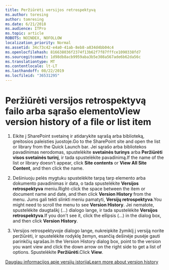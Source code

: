```yaml
---
title: Peržiūrėti versijos retrospektyvą
ms.author: toresing
author: tomresing
ms.date: 6/21/2018
ms.audience: ITPro
ms.topic: article
ROBOTS: NOINDEX, NOFOLLOW
localization_priority: Normal
ms.assetid: 34c73c42-e4a0-41ab-8eb8-a834d4bb04c4
ms.openlocfilehash: 816638036f2374f13b62f7f87fffce1090338fd7
ms.sourcegitcommit: 1d98db8acb9959aba3b5e308a567ade6b62da56c
ms.translationtype: MT
ms.contentlocale: lt-LT
ms.lasthandoff: 08/22/2019
ms.locfileid: "36531295"
---
```

# <a name="view-version-history-of-a-file-or-list-item"></a><span data-ttu-id="53d4a-102">Peržiūrėti versijos retrospektyvą failo arba sąrašo elemento</span><span class="sxs-lookup"><span data-stu-id="53d4a-102">View version history of a file or list item</span></span>

1. <span data-ttu-id="53d4a-103">Eikite į SharePoint svetainę ir atidarykite sąrašą arba biblioteką, greitosios paleisties juostoje.</span><span class="sxs-lookup"><span data-stu-id="53d4a-103">Go to the SharePoint site and open the list or library from the Quick Launch bar.</span></span> <span data-ttu-id="53d4a-104">Jei sąrašo arba bibliotekos pavadinimas nerodomas, spustelėkite **svetainės turinys** arba **Peržiūrėti visos svetainės turinį**, ir tada spustelėkite pavadinimą.</span><span class="sxs-lookup"><span data-stu-id="53d4a-104">If the name of the list or library doesn't appear, click **Site contents** or **View All Site Content**, and then click the name.</span></span>
    
2. <span data-ttu-id="53d4a-105">Dešiniuoju pelės mygtuku spustelėkite tarpą tarp elemento arba dokumento pavadinimas ir data, o tada spustelėkite **Versijos retrospektyva** meniu.</span><span class="sxs-lookup"><span data-stu-id="53d4a-105">Right-click the space between the item or document name and date, and then click **Version History** from the menu.</span></span> <span data-ttu-id="53d4a-106">Jums gali tekti slinkti meniu pamatyti, **Versijų retrospektyva**.</span><span class="sxs-lookup"><span data-stu-id="53d4a-106">You might need to scroll the menu to see **Version History**.</span></span> <span data-ttu-id="53d4a-107">Jei nematote, spustelėkite daugtaškį (...) dialogo lange, ir tada spustelėkite **Versijos retrospektyva**.</span><span class="sxs-lookup"><span data-stu-id="53d4a-107">If you don't see it, click the ellipsis (...) in the dialog box, and then click **Version History**.</span></span>
    
3. <span data-ttu-id="53d4a-108">Versijos retrospektyvoje dialogo lange, nukreipkite žymiklį į versiją norite peržiūrėti, ir spustelėkite rodyklę žemyn, esančią dešinėje pusėje gauti parinkčių sąrašas.</span><span class="sxs-lookup"><span data-stu-id="53d4a-108">In the Version History dialog box, point to the version you want view and click the down arrow on the right side to get a list of options.</span></span> <span data-ttu-id="53d4a-109">Spustelėkite **Peržiūrėti**.</span><span class="sxs-lookup"><span data-stu-id="53d4a-109">Click **View**.</span></span>
    
[<span data-ttu-id="53d4a-110">Daugiau informacijos apie versijų istorija</span><span class="sxs-lookup"><span data-stu-id="53d4a-110">Learn more about version history</span></span>](https://go.microsoft.com/fwlink/?linkid=875709)
  

